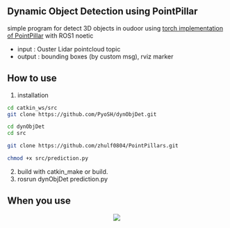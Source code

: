 ## Dynamic Object Detection using PointPillar
simple program for detect 3D objects in oudoor using [torch implementation of PointPillar](https://github.com/zhulf0804/PointPillars) with ROS1 noetic
- input : Ouster Lidar pointcloud topic
- output : bounding boxes (by custom msg), rviz marker

## How to use
1. installation
```bash
cd catkin_ws/src
git clone https://github.com/PyoSH/dynObjDet.git

cd dynObjDet
cd src

git clone https://github.com/zhulf0804/PointPillars.git

chmod +x src/prediction.py
```
2. build with catkin_make or build.
3. rosrun dynObjDet prediction.py

## When you use
<p align="center">
  <img src="https://github.com/user-attachments/assets/96f5e660-604c-4971-bad2-ad7eea174faf">
</p>
